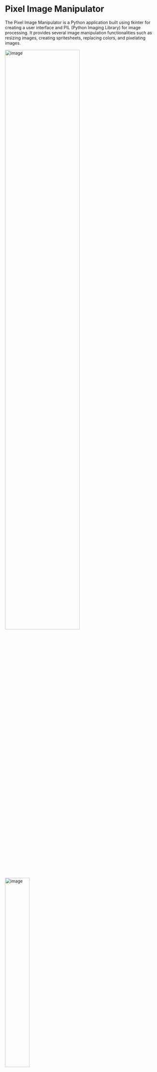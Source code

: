 # Pixel Image Manipulator

The Pixel Image Manipulator is a Python application built using tkinter for creating a user interface and PIL (Python Imaging Library) for image processing. It provides several image manipulation functionalities such as resizing images, creating spritesheets, replacing colors, and pixelating images.

<img src="https://github.com/dannythedev/pixel_image_manipulator/assets/99733108/80e7b8d9-298a-400a-85bb-1daf8e803226" alt="image" width="70%">


<img src="https://github.com/dannythedev/pixel_image_manipulator/assets/99733108/ba5cd450-91d5-4afa-97d3-d73a3e940c82" alt="image" width="40%">


## Features

- **Resize Images:** Resize multiple images by specifying the percentage of resizing.
- **Create Spritesheet:** Combine multiple images into a single spritesheet.
- **Replace Colors:** Replace specific colors in images with new ones.
- **Pixelate Images:** Pixelate images with customizable block size, saturation level, and palette selection.

<img src="https://github.com/dannythedev/pixel_image_manipulator/assets/99733108/c28166c7-a3b7-445d-b15e-c7c1aba464e7" alt="image" width="35%">

## Prerequisites

Before running the application, ensure you have the following dependencies installed:

- Python 3.x
- Pillow (PIL) library
- numpy library

Install the dependencies using the following command:

``pip install -r requirements.txt``

## Usage

1. Run the `app.py` script.
2. Use the buttons in the GUI to select the desired image manipulation option.
3. Follow the prompts and dialogs to specify parameters and select images.
4. View the output images generated in the respective directories.

## File Structure

- `app.py`: Main Python script containing the tkinter application and image manipulation functions.
- `requirements.txt`: List of Python dependencies required for the project.
- `README.md`: This file providing an overview of the project and instructions for usage.
